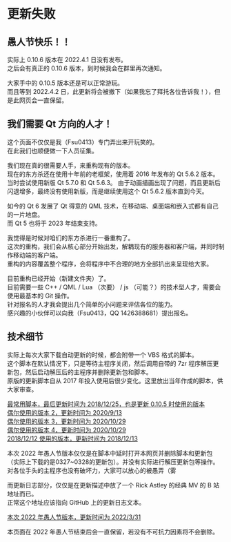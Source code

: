 # 更新失败

## 愚人节快乐！！

实际上 0.10.6 版本在 2022.4.1 日没有发布。  
之后会有真正的 0.10.6 版本，到时候我会在群里再次通知。

大家手中的 0.10.5 版本还是可以正常游玩。  
而且等到 2022.4.2 日，此更新将会被撤下（如果我忘了拜托各位告诉我！），但是此网页会一直保留。

## 我们需要 Qt 方向的人才！

这个页面不仅仅是我（Fsu0413）专门弄出来开玩笑的。  
在此我们也顺便做一下人员征集。

我们现在真的很需要人手，来重构现有的版本。  
现在的东方杀还在使用十年前的老框架，使用着 2016 年发布的 Qt 5.6.2 版本。  
当时尝试使用新版 Qt 5.7.0 和 Qt 5.6.3。
由于动画描画出现了问题，而且更新后闪退增多，最终没有使用新版，而是继续使用这个 Qt 5.6.2 版本直到今天。

如今的 Qt 6 发展了 Qt 得意的 QML 技术，在移动端、桌面端和嵌入式都有自己的一片地盘。  
而 Qt 5 也将于 2023 年结束支持。

我觉得是时候对咱们的东方杀进行一番重构了。  
这次的重构，我们会从核心部分开始出发，解耦现有的服务器和客户端，并同时制作移动端的客户端。  
重构的内容覆盖整个程序，会将程序中不合理的地方全部扒出来呈现给大家。

目前重构已经开始（新建文件夹）了。  
目前需要一些 C++ / QML / Lua （次要） / js （可能？）的技术型人才，需要会使用最基本的 Git 操作。  
针对报名的人才我会提出几个简单的小问题来评估各位的能力。  
感兴趣的小伙伴可以向我（Fsu0413，QQ 1426388681）提出报名。

## 技术细节

实际上每次大家下载自动更新的时候，都会附带一个 VBS 格式的脚本。  
这个脚本在默认情况下，只是等待主程序关闭，然后调用自带的 7zr 程序解压更新包，然后启动解压后的主程序并删除更新包和脚本。  
原版的更新脚本自从 2017 年投入使用后很少变化。这里放出当年作成的脚本，供大家审查。

[最常用脚本，最后更新时间为 2018/12/25，也是更新 0.10.5 时使用的版本](https://touhousatsu-1251389155.cos.ap-shanghai.myqcloud.com/20170603/1.vbs)  
[偶尔使用的版本 2，更新时间为 2020/9/13](https://touhousatsu-1251389155.cos.ap-shanghai.myqcloud.com/20170603/2.vbs)  
[偶尔使用的版本 3，更新时间为 2020/10/29](https://touhousatsu-1251389155.cos.ap-shanghai.myqcloud.com/20170603/3.vbs)  
[偶尔使用的版本 4，更新时间为 2020/10/29](https://touhousatsu-1251389155.cos.ap-shanghai.myqcloud.com/20170603/4.vbs)  
[2018/12/12 使用的版本，更新时间为 2018/12/13](https://touhousatsu-1251389155.cos.ap-shanghai.myqcloud.com/20181212/1.vbs)

本次 2022 年愚人节版本仅仅是在脚本中延时打开本网页并删除脚本和更新包（实际上下载的是0327~0328的更新包）。并没有实际进行解压更新包等操作。  
对各位手头的主程序也没有破坏力，大家可以放心的被愚弄（雾

而更新日志部分，仅仅是在更新描述中放了一个 Rick Astley 的经典 MV 的 B 站地址而已。  
正常这个地址应该指向 GitHub 上的更新日志文本。

[本次 2022 年愚人节版本，更新时间为 2022/3/31](https://touhousatsu-1251389155.cos.ap-shanghai.myqcloud.com/10402202/1.vbs)

本页面在 2022 年愚人节结束后会一直保留，若没有不可抗力因素将不会删除。

